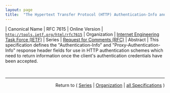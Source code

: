 ```yaml
---
layout: page
title:  "The Hypertext Transfer Protocol (HTTP) Authentication-Info and Proxy-Authentication-Info Response Header Fields"
---
```


| Canonical Name | RFC 7615
| Online Version | [`http://tools.ietf.org/html/rfc7615`](http://tools.ietf.org/html/rfc7615)
| Organization | [Internet Engineering Task Force (IETF)](..)
| Series | [Request for Comments (RFC)](.)
| Abstract | This specification defines the "Authentication-Info" and "Proxy-Authentication-Info" response header fields for use in HTTP authentication schemes which need to return information once the client's authentication credentials have been accepted.

<br/>
<hr/>

<p style="text-align: right">Return to ( <a href="./">Series</a> | <a href="../">Organization</a> | <a href="../../">all Specifications</a> )</p>